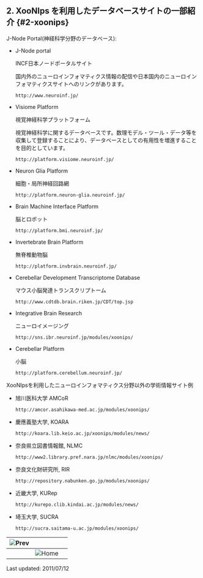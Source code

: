 ## 2. XooNIps を利用したデータベースサイトの一部紹介 {#2-xoonips}

J-Node Portal(神経科学分野のデータベース):

*   J-Node portal

    INCF日本ノードポータルサイト

    国内外のニューロインフォマティクス情報の配信や日本国内のニューロインフォマティクスサイトへのリンクがあります。

    `http://www.neuroinf.jp/`

*   Visiome Platform

    視覚神経科学プラットフォーム

    視覚神経科学に関するデータベースです。数理モデル・ツール・データ等を収集して登録することにより、データベースとしての有用性を増進することを目的としています。

    `http://platform.visiome.neuroinf.jp/`

*   Neuron Glia Platform

    細胞・局所神経回路網

    `http://platform.neuron-glia.neuroinf.jp/`

*   Brain Machine Interface Platform

    脳とロボット

    `http://platform.bmi.neuroinf.jp/`

*   Invertebrate Brain Platform

    無脊椎動物脳

    `http://platform.invbrain.neuroinf.jp/`

*   Cerebellar Development Transcriptome Database

    マウス小脳発達トランスクリプトーム

    `http://www.cdtdb.brain.riken.jp/CDT/top.jsp`

*   Integrative Brain Research

    ニューロイメージング

    `http://sns.ibr.neuroinf.jp/modules/xoonips/`

*   Cerebellar Platform

    小脳

    `http://platform.cerebellum.neuroinf.jp/`

XooNIpsを利用したニューロインフォマティクス分野以外の学術情報サイト例

*   旭川医科大学 AMCoR

    `http://amcor.asahikawa-med.ac.jp/modules/xoonips/`

*   慶應義塾大学, KOARA

    `http://koara.lib.keio.ac.jp/xoonips/modules/news/`

*   奈良県立図書情報館, NLMC

    `http://www2.library.pref.nara.jp/nlmc/modules/xoonips/`

*   奈良文化財研究所, RIR

    `http://repository.nabunken.go.jp/modules/xoonips/`

*   近畿大学, KURep

    `http://kurepo.clib.kindai.ac.jp/modules/news/`

*   埼玉大学, SUCRA

    `http://sucra.saitama-u.ac.jp/modules/xoonips/`

| ![Prev](../../assets/etc\prev.gif)  |   |   |
| --- | --- | --- |
|   | ![Home](../../assets/etc\home.gif)  |   |

Last updated: 2011/07/12